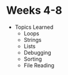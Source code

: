 # Weeks 4-8

* Topics Learned
  * Loops
  * Strings
  * Lists
  * Debugging
  * Sorting
  * File Reading